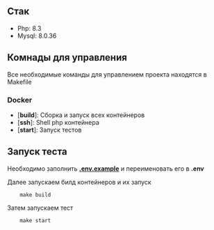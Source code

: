 ## Стак

- Php: 8.3
- Mysql: 8.0.36

## Комнады для управления

Все необходимые команды для управлением проекта находятся в Makefile

### Docker

- [**build**]: Сборка и запуск всех контейнеров
- [**ssh**]: Shell php контейнера
- [**start**]: Запуск тестов


## Запуск теста 

Необходимо заполнить **[.env.example](.env.example)** и переименовать его в **.env**

Далее запускаем билд контейнеров и их запуск

```
    make build
```

Затем запускаем тест

```
    make start
```
